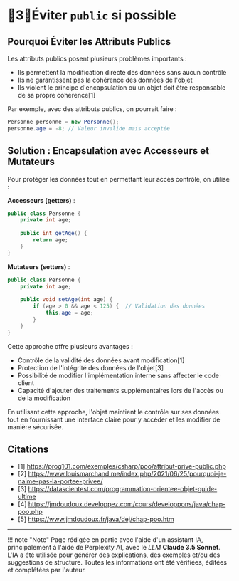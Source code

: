 # 🔸3🔸Éviter `public` si possible

## Pourquoi Éviter les Attributs Publics

Les attributs publics posent plusieurs problèmes importants :

- Ils permettent la modification directe des données sans aucun contrôle
- Ils ne garantissent pas la cohérence des données de l'objet
- Ils violent le principe d'encapsulation où un objet doit être responsable de sa propre cohérence[1]

Par exemple, avec des attributs publics, on pourrait faire :
```java
Personne personne = new Personne();
personne.age = -8; // Valeur invalide mais acceptée
```

## Solution : Encapsulation avec Accesseurs et Mutateurs

Pour protéger les données tout en permettant leur accès contrôlé, on utilise :

**Accesseurs (getters)** :
```java
public class Personne {
    private int age;
    
    public int getAge() {
        return age;
    }
}
```

**Mutateurs (setters)** :
```java
public class Personne {
    private int age;
    
    public void setAge(int age) {
        if (age > 0 && age < 125) {  // Validation des données
            this.age = age;
        }
    }
}
```

Cette approche offre plusieurs avantages :

- Contrôle de la validité des données avant modification[1]
- Protection de l'intégrité des données de l'objet[3]
- Possibilité de modifier l'implémentation interne sans affecter le code client
- Capacité d'ajouter des traitements supplémentaires lors de l'accès ou de la modification

En utilisant cette approche, l'objet maintient le contrôle sur ses données tout en fournissant une interface claire pour y accéder et les modifier de manière sécurisée.

## Citations

- [1] https://prog101.com/exemples/csharp/poo/attribut-prive-public.php
- [2] https://www.louismarchand.me/index.php/2021/06/25/pourquoi-je-naime-pas-la-portee-privee/
- [3] https://datascientest.com/programmation-orientee-objet-guide-ultime
- [4] https://jmdoudoux.developpez.com/cours/developpons/java/chap-poo.php
- [5] https://www.jmdoudoux.fr/java/dej/chap-poo.htm



-------

!!! note "Note"
    Page rédigée en partie avec l'aide d'un assistant IA, principalement à l'aide de Perplexity AI, avec le *LLM* 
    **Claude 3.5 Sonnet**. L'IA a été utilisée pour générer des explications, des exemples et/ou des suggestions de 
    structure. Toutes les informations ont été vérifiées, éditées et complétées par l'auteur.